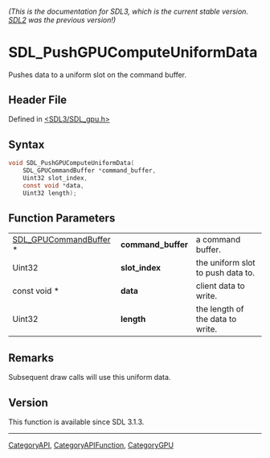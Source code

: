###### (This is the documentation for SDL3, which is the current stable version. [SDL2](https://wiki.libsdl.org/SDL2/) was the previous version!)
# SDL_PushGPUComputeUniformData

Pushes data to a uniform slot on the command buffer.

## Header File

Defined in [<SDL3/SDL_gpu.h>](https://github.com/libsdl-org/SDL/blob/main/include/SDL3/SDL_gpu.h)

## Syntax

```c
void SDL_PushGPUComputeUniformData(
    SDL_GPUCommandBuffer *command_buffer,
    Uint32 slot_index,
    const void *data,
    Uint32 length);
```

## Function Parameters

|                                                |                    |                                   |
| ---------------------------------------------- | ------------------ | --------------------------------- |
| [SDL_GPUCommandBuffer](SDL_GPUCommandBuffer) * | **command_buffer** | a command buffer.                 |
| Uint32                                         | **slot_index**     | the uniform slot to push data to. |
| const void *                                   | **data**           | client data to write.             |
| Uint32                                         | **length**         | the length of the data to write.  |

## Remarks

Subsequent draw calls will use this uniform data.

## Version

This function is available since SDL 3.1.3.

----
[CategoryAPI](CategoryAPI), [CategoryAPIFunction](CategoryAPIFunction), [CategoryGPU](CategoryGPU)

